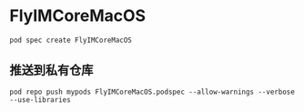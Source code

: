 # FlyIMCoreMacOS

```
pod spec create FlyIMCoreMacOS
```

## 推送到私有仓库

```shell
pod repo push mypods FlyIMCoreMacOS.podspec --allow-warnings --verbose --use-libraries
```